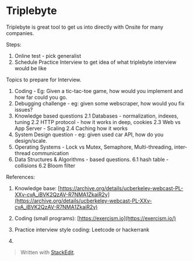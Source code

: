 # Triplebyte

Triplebyte is great tool to get us into directly with Onsite for many companies.

Steps:
1. Online test - pick generalist
2. Schedule Practice Interview to get idea of what triplebyte interview would be like

Topics to prepare for Interview.

1. Coding - Eg: Given a tic-tac-toe game, how would you implement and how far could you go. 
2. Debugging challenge - eg: given some webscraper, how would you fix issues?
3. Knowledge based questions
2.1 Databases - normalization, indexes, tuning
2.2 HTTP protocol - how it works in deep, cookies
2.3 Web vs App Server - Scaling
2.4 Caching how it works
4. System Design question - eg: given used car API, how do you design/scale.
5. Operating Systems - Lock vs Mutex, Semaphore, Multi-threading, inter-thread communication
6. Data Structures & Algorithms - based questions.
	6.1 hash table - collisions
	6.2 Bloom filter

References:

1) Knowledge base: [https://archive.org/details/ucberkeley-webcast-PL-XXv-cvA_iBVK2QzAV-R7NMA1ZkaiR2y](https://archive.org/details/ucberkeley-webcast-PL-XXv-cvA_iBVK2QzAV-R7NMA1ZkaiR2y)

2) Coding (small programs): [https://exercism.io](https://exercism.io/)

3) Practice interview style coding: Leetcode or hackerrank

4) 
> Written with [StackEdit](https://stackedit.io/).
<!--stackedit_data:
eyJoaXN0b3J5IjpbMjE0NTQwMTY4NV19
-->